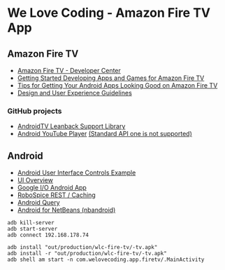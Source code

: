 We Love Coding - Amazon Fire TV App
===========

## Amazon Fire TV

- [Amazon Fire TV - Developer Center](https://developer.amazon.com/public/solutions/devices/fire-tv)
- [Getting Started Developing Apps and Games for Amazon Fire TV](https://developer.amazon.com/public/solutions/devices/fire-tv/overview/getting-started-developing-apps-and-games-for-amazon-fire-tv)
- [Tips for Getting Your Android Apps Looking Good on Amazon Fire TV](https://developer.amazon.com/public/community/post/Tx3594PD3QYMWL2/Tips-for-Getting-Your-Android-Apps-Looking-Good-on-Amazon-Fire-TV)
- [Design and User Experience Guidelines](https://developer.amazon.com/public/solutions/devices/fire-tv/docs/design-and-user-experience-guidelines)


### GitHub projects
- [AndroidTV Leanback Support Library](https://github.com/googlesamples/androidtv-Leanback)
- [Android YouTube Player](https://github.com/kslazarev/android-youtube-player) [(Standard API one is not supported)](http://forums.developer.amazon.com/forums/thread.jspa?threadID=3922&tstart=0)

## Android

- [Android User Interface Controls Example](http://examples.javacodegeeks.com/android/core/ui/android-user-interface-controls-example/)
- [UI Overview](http://developer.android.com/guide/topics/ui/controls.html)
- [Google I/O Android App](https://github.com/google/iosched)
- [RoboSpice REST / Caching](https://github.com/stephanenicolas/robospice)
- [Android Query](https://github.com/androidquery/androidquery)
- [Android for NetBeans (nbandroid)](http://nbandroid.org/wiki/index.php/Installation)

```
adb kill-server
adb start-server
adb connect 192.168.178.74

adb install "out/production/wlc-fire-tv/-tv.apk"
adb install -r "out/production/wlc-fire-tv/-tv.apk"
adb shell am start -n com.welovecoding.app.firetv/.MainActivity
```
